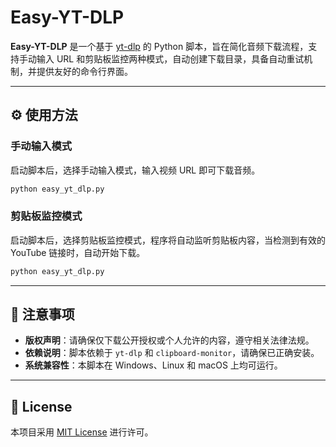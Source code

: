 # Easy-YT-DLP

**Easy-YT-DLP** 是一个基于 [yt-dlp](https://github.com/yt-dlp/yt-dlp) 的 Python 脚本，旨在简化音频下载流程，支持手动输入 URL 和剪贴板监控两种模式，自动创建下载目录，具备自动重试机制，并提供友好的命令行界面。

---

## ⚙️ 使用方法

### 手动输入模式

启动脚本后，选择手动输入模式，输入视频 URL 即可下载音频。

```bash
python easy_yt_dlp.py
```

### 剪贴板监控模式

启动脚本后，选择剪贴板监控模式，程序将自动监听剪贴板内容，当检测到有效的 YouTube 链接时，自动开始下载。

```bash
python easy_yt_dlp.py
```

---

## 📝 注意事项

* **版权声明**：请确保仅下载公开授权或个人允许的内容，遵守相关法律法规。
* **依赖说明**：脚本依赖于 `yt-dlp` 和 `clipboard-monitor`，请确保已正确安装。
* **系统兼容性**：本脚本在 Windows、Linux 和 macOS 上均可运行。

---

## 📄 License

本项目采用 [MIT License](LICENSE) 进行许可。
